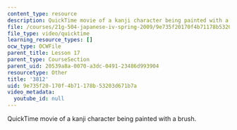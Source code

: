 ```yaml
---
content_type: resource
description: QuickTime movie of a kanji character being painted with a brush.
file: /courses/21g-504-japanese-iv-spring-2009/9e735f20170f4b71178b53203d671b7a_3812.mov
file_type: video/quicktime
learning_resource_types: []
ocw_type: OCWFile
parent_title: Lesson 17
parent_type: CourseSection
parent_uid: 20539a8a-0070-a3dc-0491-23486d993904
resourcetype: Other
title: '3812'
uid: 9e735f20-170f-4b71-178b-53203d671b7a
video_metadata:
  youtube_id: null
---
```

QuickTime movie of a kanji character being painted with a brush.